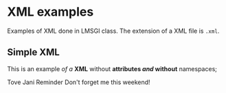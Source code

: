 # XML examples

Examples of XML done in LMSGI class. The extension of a XML file is `.xml`.

## Simple XML

This is an example _of a_ **XML** without **attributes _and_ without** namespaces;

<note>
  <to>Tove</to>
  <from>Jani</from>
  <heading>Reminder</heading>
  <body>Don't forget me this weekend!</body>
</note>

